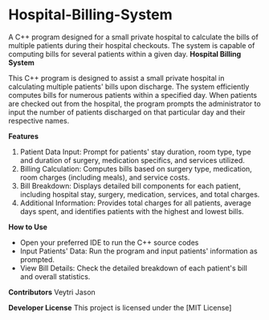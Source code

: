 # Hospital-Billing-System
A C++ program designed for a small private hospital to calculate the bills of multiple patients during their hospital checkouts. The system is capable of computing bills for several patients within a given day.
**Hospital Billing System**

This C++ program is designed to assist a small private hospital in calculating multiple patients' bills upon discharge. The system efficiently computes bills for numerous patients within a specified day. When patients are checked out from the hospital, the program prompts the administrator to input the number of patients discharged on that particular day and their respective names.

**Features**

1. Patient Data Input: Prompt for patients' stay duration, room type, type and duration of surgery, medication specifics, and services utilized.
2. Billing Calculation: Computes bills based on surgery type, medication, room charges (including meals), and service costs.
3. Bill Breakdown: Displays detailed bill components for each patient, including hospital stay, surgery, medication, services, and total charges.
4. Additional Information: Provides total charges for all patients, average days spent, and identifies patients with the highest and lowest bills.

**How to Use**

- Open your preferred IDE to run the C++ source codes
- Input Patients' Data: Run the program and input patients' information as prompted.
- View Bill Details: Check the detailed breakdown of each patient's bill and overall statistics.

**Contributors**
Veytri 
Jason 

**Developer License**
This project is licensed under the [MIT License]
